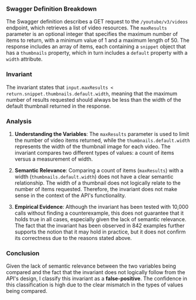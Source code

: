 ### Swagger Definition Breakdown
The Swagger definition describes a GET request to the `/youtube/v3/videos` endpoint, which retrieves a list of video resources. The `maxResults` parameter is an optional integer that specifies the maximum number of items to return, with a minimum value of 1 and a maximum length of 50. The response includes an array of items, each containing a `snippet` object that has a `thumbnails` property, which in turn includes a `default` property with a `width` attribute.

### Invariant
The invariant states that `input.maxResults < return.snippet.thumbnails.default.width`, meaning that the maximum number of results requested should always be less than the width of the default thumbnail returned in the response.

### Analysis
1. **Understanding the Variables**: The `maxResults` parameter is used to limit the number of video items returned, while the `thumbnails.default.width` represents the width of the thumbnail image for each video. The invariant compares two different types of values: a count of items versus a measurement of width.

2. **Semantic Relevance**: Comparing a count of items (`maxResults`) with a width (`thumbnails.default.width`) does not have a clear semantic relationship. The width of a thumbnail does not logically relate to the number of items requested. Therefore, the invariant does not make sense in the context of the API's functionality.

3. **Empirical Evidence**: Although the invariant has been tested with 10,000 calls without finding a counterexample, this does not guarantee that it holds true in all cases, especially given the lack of semantic relevance. The fact that the invariant has been observed in 842 examples further supports the notion that it may hold in practice, but it does not confirm its correctness due to the reasons stated above.

### Conclusion
Given the lack of semantic relevance between the two variables being compared and the fact that the invariant does not logically follow from the API's design, I classify this invariant as a **false-positive**. The confidence in this classification is high due to the clear mismatch in the types of values being compared.
